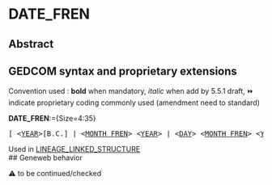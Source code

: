 ﻿# DATE_FREN
## Abstract


## GEDCOM syntax and proprietary extensions
Convention used : **bold** when mandatory, _italic_ when add by 5.5.1 draft, &#x23E9; indicate proprietary coding commonly used (amendment need to standard)<br />

**DATE_FREN**:={Size=4:35}
<pre>
[ &lt;<a href=Ged.YEAR.md>YEAR</a>&gt;[B.C.] | &lt;<a href=Ged.MONTH_FREN.md>MONTH_FREN</a>&gt; &lt;<a href=Ged.YEAR.md>YEAR</a>&gt; | &lt;<a href=Ged.DAY.md>DAY</a>&gt; &lt;<a href=Ged.MONTH_FREN.md>MONTH_FREN</a>&gt; &lt;<a href=Ged.YEAR.md>YEAR</a>&gt; ]
</pre>
Used in <a href=Ged.LINEAGE_LINKED_STRUCTURE.md>LINEAGE_LINKED_STRUCTURE</a><br />## Geneweb behavior


:warning: to be continued/checked


